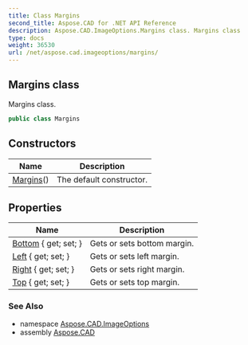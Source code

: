 ```yaml
---
title: Class Margins
second_title: Aspose.CAD for .NET API Reference
description: Aspose.CAD.ImageOptions.Margins class. Margins class
type: docs
weight: 36530
url: /net/aspose.cad.imageoptions/margins/
---
```

## Margins class

Margins class.

```csharp
public class Margins
```

## Constructors

| Name | Description |
| --- | --- |
| [Margins](margins/)() | The default constructor. |

## Properties

| Name | Description |
| --- | --- |
| [Bottom](../../aspose.cad.imageoptions/margins/bottom/) { get; set; } | Gets or sets bottom margin. |
| [Left](../../aspose.cad.imageoptions/margins/left/) { get; set; } | Gets or sets left margin. |
| [Right](../../aspose.cad.imageoptions/margins/right/) { get; set; } | Gets or sets right margin. |
| [Top](../../aspose.cad.imageoptions/margins/top/) { get; set; } | Gets or sets top margin. |

### See Also

* namespace [Aspose.CAD.ImageOptions](../../aspose.cad.imageoptions/)
* assembly [Aspose.CAD](../../)


